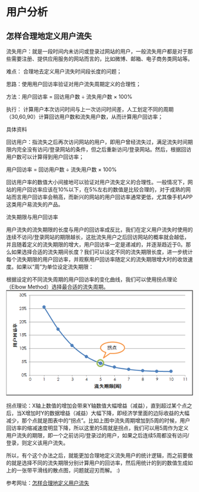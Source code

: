 # 用户分析

## 怎样合理地定义用户流失

流失用户：就是一段时间内未访问或登录过网站的用户，一般流失用户都是对于那些需要注册、提供应用服务的网站而言的，比如微博、邮箱、电子商务类网站等。

难点： 合理地去定义用户流失时间段长度的问题；

思路：使用用户回访率验证对用户流失周期定义的合理性；

方法：用户回访率 = 回访用户数 ÷ 流失用户数 × 100%

执行： 计算用户本次访问时间与上一次访问时间差，人工划定不同的周期（30,60,90）计算回访用户数和流失用户数，从而计算用户回访率；




具体资料

回访用户：指流失之后再次访问网站的用户，即用户曾经流失过，满足流失时间期限内完全没有访问/登录网站的条件，但之后重新访问/登录网站。然后，根据回访用户数可以计算得到用户回访率；

用户回访率 = 回访用户数 ÷ 流失用户数 × 100%

回访用户率的数值大小间接地可以验证对用户流失定义的合理性。一般情况下，网站的用户回访率应该在10%以下，在5%左右的数值是比较合理的，对于成熟的网站而言用户回访率会稍高，而新兴的网站的用户回访率通常更低，尤其像手机APP这类用户易流失的产品。

流失期限与用户回访率

用户流失的流失期限的长度与用户的回访率成反比，我们在定义用户流失时使用的连续不访问/登录网站的期限越长，这批流失用户之后回访网站的概率就会越低，并且随着定义的流失期限的增大，用户回访率一定是递减的，并逐渐趋近于0。那么如果选择合适的流失期间长度？我们可以设定不同的流失期限长度，进一步统计每个流失期限的用户回访率，并观察用户回访率随定义的流失期限增大时的收敛速度。如果以“周”为单位设定流失期限：

根据设定的不同流失周期的用户回访率的变化曲线，我们可以使用拐点理论（Elbow Method）选择最合适的流失周期。
![](assets/markdown-img-paste-20170802110545639.png)

拐点理论：X轴上数值的增加会带来Y轴数值大幅增益（减益），直到超过某个点之后，当X增加时Y的数据增益（减益）大幅下降，即经济学里面的边际收益的大幅减少，那个点就是图表中的“拐点”。比如上图中流失周期增加到5周的时候，用户回访率的缩减速度明显下降，所以这里的5周就是拐点，我们可以用5周作为定义用户流失的期限，即一个之前访问/登录过的用户，如果之后连续5周都没有访问/登录，则定义该用户流失。

所以，有个这个办法之后，就能更加合理地定义流失用户的统计逻辑，而之前要做的就是选择不同的流失期限分别计算用户的回访率，然后用统计的到的数值生成如上的一张带平滑线的散点图，问题就迎刃而解。 :)

参考网址：[怎样合理地定义用户流失](http://webdataanalysis.net/personal-view/how-to-define-churn-user/)
